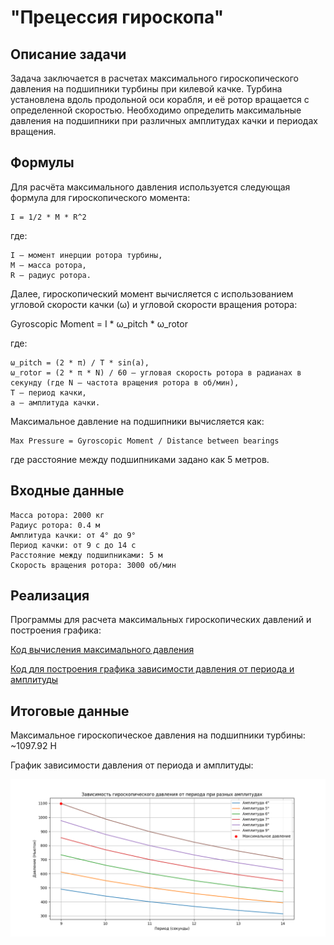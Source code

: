 # "Прецессия гироскопа"

## Описание задачи
Задача заключается в расчетах максимального гироскопического давления на подшипники турбины при килевой качке. Турбина установлена вдоль продольной оси корабля, и её ротор вращается с определенной скоростью. Необходимо определить максимальные давления на подшипники при различных амплитудах качки и периодах вращения.

## Формулы
Для расчёта максимального давления используется следующая формула для гироскопического момента:

    I = 1/2 * M * R^2

где:

    I — момент инерции ротора турбины,
    M — масса ротора,
    R — радиус ротора.

Далее, гироскопический момент вычисляется с использованием угловой скорости качки (ω) и угловой скорости вращения ротора:

Gyroscopic Moment = I * ω_pitch * ω_rotor

где:
    
    ω_pitch = (2 * π) / T * sin(a),
    ω_rotor = (2 * π * N) / 60 — угловая скорость ротора в радианах в секунду (где N — частота вращения ротора в об/мин),
    T — период качки,
    a — амплитуда качки.

Максимальное давление на подшипники вычисляется как:

    Max Pressure = Gyroscopic Moment / Distance between bearings

где расстояние между подшипниками задано как 5 метров.

## Входные данные
    
    Масса ротора: 2000 кг
    Радиус ротора: 0.4 м
    Амплитуда качки: от 4° до 9°
    Период качки: от 9 с до 14 с
    Расстояние между подшипниками: 5 м
    Скорость вращения ротора: 3000 об/мин

## Реализация

Программы для расчета максимальных гироскопических давлений и построения графика:

[Код вычисления максимального давления](main.py)

[Код для построения графика зависимости давления от периода и амплитуды](Graph.py)

## Итоговые данные

Максимальное гироскопическое давления на подшипники турбины: ~1097.92 Н

График зависимости давления от периода и амплитуды:


![график](Graph.png)

